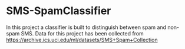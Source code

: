 SMS-SpamClassifier
==================

In this project a classifier is built to distinguish between spam and non-spam SMS. Data for this project has been collected from https://archive.ics.uci.edu/ml/datasets/SMS+Spam+Collection
